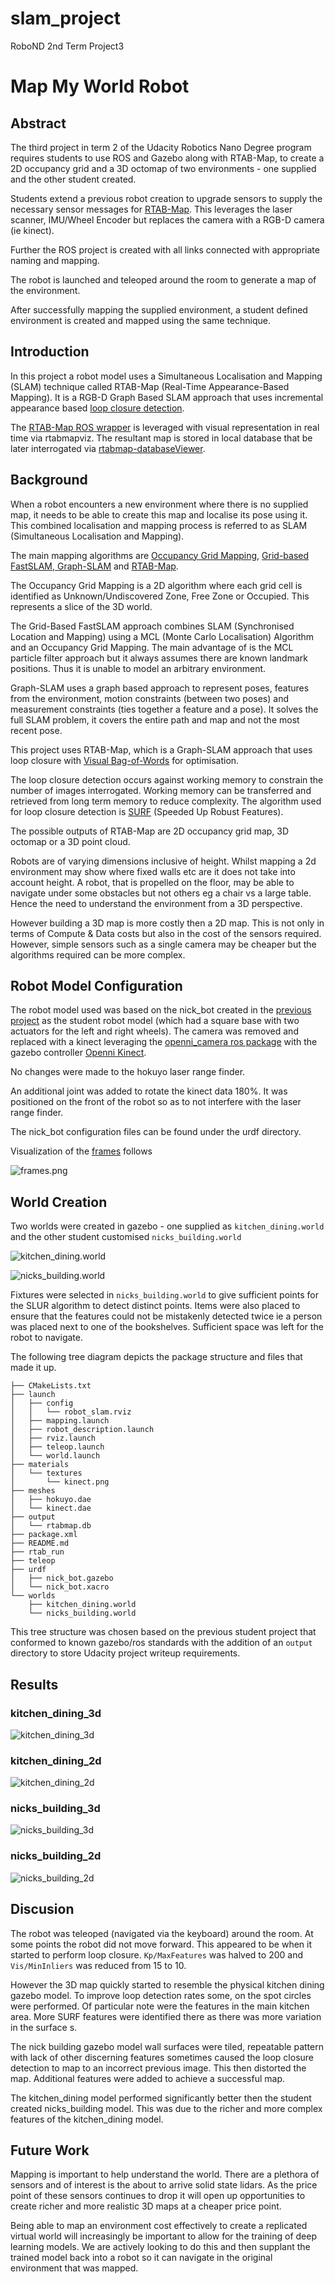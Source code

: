 # slam_project
RoboND 2nd Term Project3

# Map My World Robot
## Abstract
The third project in term 2 of the Udacity Robotics Nano Degree program requires students to use ROS and Gazebo along with RTAB-Map, to create a 2D occupancy grid and a 3D octomap of two environments - one supplied and the other student created.

Students extend a previous robot creation to upgrade sensors to supply the necessary sensor messages for [RTAB-Map](http://introlab.github.io/rtabmap/). This leverages the laser scanner, IMU/Wheel Encoder but replaces the camera with a RGB-D camera (ie kinect).

Further the ROS project is created with all links connected with  appropriate naming and mapping.

The robot is launched and teleoped around the room to generate a map of the environment.

After successfully mapping the supplied environment, a student defined environment is created and mapped using the same technique.

## Introduction
In this project a robot model uses a Simultaneous Localisation and Mapping (SLAM) technique called RTAB-Map (Real-Time Appearance-Based Mapping). It is a RGB-D Graph Based SLAM approach that uses incremental appearance based [loop closure detection](https://github.com/introlab/rtabmap/wiki/Loop-closure-detection).

The [RTAB-Map ROS wrapper](http://wiki.ros.org/rtabmap_ros) is leveraged with visual representation in real time via rtabmapviz. The resultant map is stored in local database that be later interrogated via [rtabmap-databaseViewer](https://github.com/introlab/rtabmap/wiki/Tools#database-viewer).

## Background
When a robot encounters a new environment where there is no supplied map, it needs to be able to create this map and localise its pose using it. This combined localisation and mapping process is referred to as SLAM (Simultaneous Localisation and Mapping).

The main mapping algorithms are [Occupancy Grid Mapping](https://en.wikipedia.org/wiki/Occupancy_grid_mapping), [Grid-based FastSLAM](http://ais.informatik.uni-freiburg.de/teaching/ws12/mapping/pdf/slam13-gridfastslam.pdf),[ Graph-SLAM](https://en.wikipedia.org/wiki/GraphSLAM) and [RTAB-Map](http://introlab.github.io/rtabmap/).

The Occupancy Grid Mapping is a 2D algorithm where each grid cell is identified as Unknown/Undiscovered Zone, Free Zone or Occupied. This represents a slice of the 3D world.

The Grid-Based FastSLAM approach combines SLAM (Synchronised Location and Mapping) using a MCL (Monte Carlo Localisation) Algorithm and an Occupancy Grid Mapping. The main advantage of is the MCL particle filter approach but it always assumes there are known landmark positions. Thus it is unable to model an arbitrary environment.

Graph-SLAM uses a graph based approach to represent poses, features from the environment, motion constraints (between two poses) and measurement constraints (ties together a feature and a pose). It solves the full SLAM problem, it covers the entire path and map and not the most recent pose.

This project uses RTAB-Map, which is a Graph-SLAM approach that uses loop closure with [Visual Bag-of-Words](https://en.wikipedia.org/wiki/Bag-of-words_model_in_computer_vision) for optimisation.

The loop closure detection occurs against working memory to constrain the number of images interrogated. Working memory can be transferred and retrieved from long term memory to reduce complexity. The algorithm used for loop closure detection is [SURF](http://opencv-python-tutroals.readthedocs.io/en/latest/py_tutorials/py_feature2d/py_surf_intro/py_surf_intro.html) (Speeded Up Robust Features).

The possible outputs of RTAB-Map are 2D occupancy grid map, 3D octomap or a 3D point cloud.

Robots are of varying dimensions inclusive of height. Whilst mapping a 2d environment may show where fixed walls etc are it does not take into account height. A robot, that is propelled on  the floor, may be able to navigate under some obstacles but not others eg a chair vs a large table. Hence the need to understand the environment from a 3D perspective.  

However building a 3D map is more costly then a 2D map. This is not only in terms of Compute & Data costs but also in the cost of the sensors required. However, simple sensors such as a single camera may be cheaper but the algorithms required can be more complex.


## Robot Model Configuration
The robot model used was based on the nick_bot created in the [previous project](https://medium.com/@NickHortovanyi/where-am-i-6cc0f6608c4c) as the student robot model (which had a square base with two actuators for the left and right wheels). The camera was removed and replaced with a kinect leveraging the [openni_camera ros package](http://wiki.ros.org/openni_camera) with the gazebo controller [Openni Kinect](http://gazebosim.org/tutorials?tut=ros_gzplugins#OpenniKinect).

No changes were made to the hokuyo laser range finder.

An additional joint was added to rotate the kinect data 180%. It was positioned on the front of the robot so as to not interfere with the laser range finder.

The nick_bot configuration files can be found under the urdf directory.

Visualization of the [frames](https://github.com/hortovanyi/slam_project/raw/master/output/frames.pdf) follows

![`frames.png`](https://github.com/hortovanyi/slam_project/blob/master/output/frames.png?raw=true)

## World Creation
Two worlds were created in gazebo - one supplied as `kitchen_dining.world` and the other student customised `nicks_building.world`

![`kitchen_dining.world`](https://github.com/hortovanyi/slam_project/blob/master/output/gazebo_kitchen_world.jpg?raw=true)

![`nicks_building.world`](https://github.com/hortovanyi/slam_project/blob/master/output/gazebo_nicks_building.jpg?raw=true)

Fixtures were selected in `nicks_building.world` to give sufficient points for the SLUR algorithm to detect distinct points. Items were also placed to ensure that the features could not be mistakenly detected twice ie a person was placed next to one of the bookshelves. Sufficient space was left for the robot to navigate.

The following tree diagram depicts the package structure and files that made it up.

```
├── CMakeLists.txt
├── launch
│   ├── config
│   │   └── robot_slam.rviz
│   ├── mapping.launch
│   ├── robot_description.launch
│   ├── rviz.launch
│   ├── teleop.launch
│   └── world.launch
├── materials
│   └── textures
│       └── kinect.png
├── meshes
│   ├── hokuyo.dae
│   └── kinect.dae
├── output
│   └── rtabmap.db
├── package.xml
├── README.md
├── rtab_run
├── teleop
├── urdf
│   ├── nick_bot.gazebo
│   └── nick_bot.xacro
└── worlds
    ├── kitchen_dining.world
    └── nicks_building.world
```

This tree structure was chosen based on the previous student project that conformed to known gazebo/ros standards with the addition of an `output` directory to store Udacity project writeup requirements.

## Results
### kitchen_dining_3d
![`kitchen_dining_3d`](https://github.com/hortovanyi/slam_project/blob/master/output/kitchen_dining_3d.png?raw=true)
### kitchen_dining_2d
![`kitchen_dining_2d`](https://github.com/hortovanyi/slam_project/blob/master/output/kitchen_dining_2d.png?raw=true)
### nicks_building_3d
![`nicks_building_3d`](https://github.com/hortovanyi/slam_project/blob/master/output/nicks_building_3d.png?raw=true)
### nicks_building_2d
![`nicks_building_2d`](https://github.com/hortovanyi/slam_project/blob/master/output/nicks_building_2d.png?raw=true)
## Discusion
The robot was teleoped (navigated via the keyboard) around the room. At some points the robot did not move forward. This appeared to be when it started to perform loop closure. `Kp/MaxFeatures` was halved to 200 and `Vis/MinInliers` was reduced from 15 to 10.

However the 3D map quickly started to resemble the physical kitchen dining gazebo model. To improve loop detection rates some, on the spot circles were performed. Of particular note were the features in the main kitchen area. More SURF features were identified there as there was more variation in the surface s.

The nick building gazebo model wall surfaces were tiled, repeatable pattern with lack of other discerning features sometimes caused the loop closure detection to map to an incorrect previous image. This then distorted the map. Additional features were added to achieve a successful map.

The kitchen_dining model performed significantly better then the student created nicks_building model. This was due to the richer and more complex features of the kitchen_dining model.  

## Future Work
Mapping is important to help understand the world. There are a plethora of sensors and of interest is the about to arrive solid state lidars. As the price point of these sensors continues to drop it will open up opportunities to create richer and more realistic 3D maps at a cheaper price point.

Being able to map an environment cost effectively to create a replicated virtual world will increasingly be important to allow for the training of deep learning models. We are actively looking to do this and then supplant the trained model back into a robot so it can navigate in the original environment that was mapped.
